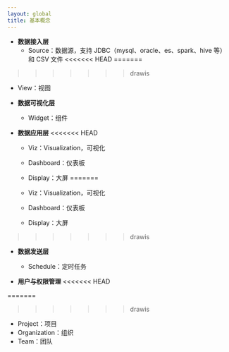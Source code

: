 ```yaml
---
layout: global
title: 基本概念
---
```


- **数据接入层**
  - Source：数据源，支持 JDBC（mysql、oracle、es、spark、hive 等）和 CSV 文件
<<<<<<< HEAD
=======

>>>>>>> drawis
  - View：视图


- **数据可视化层**

  - Widget：组件
- **数据应用层**
<<<<<<< HEAD

  - Viz：Visualization，可视化
  - Dashboard：仪表板

  - Display：大屏
=======
  - Viz：Visualization，可视化

  - Dashboard：仪表板

  - Display：大屏

>>>>>>> drawis
- **数据发送层**

  - Schedule：定时任务
- **用户与权限管理**
<<<<<<< HEAD

=======
>>>>>>> drawis
  - Project：项目
  - Organization：组织
  - Team：团队
